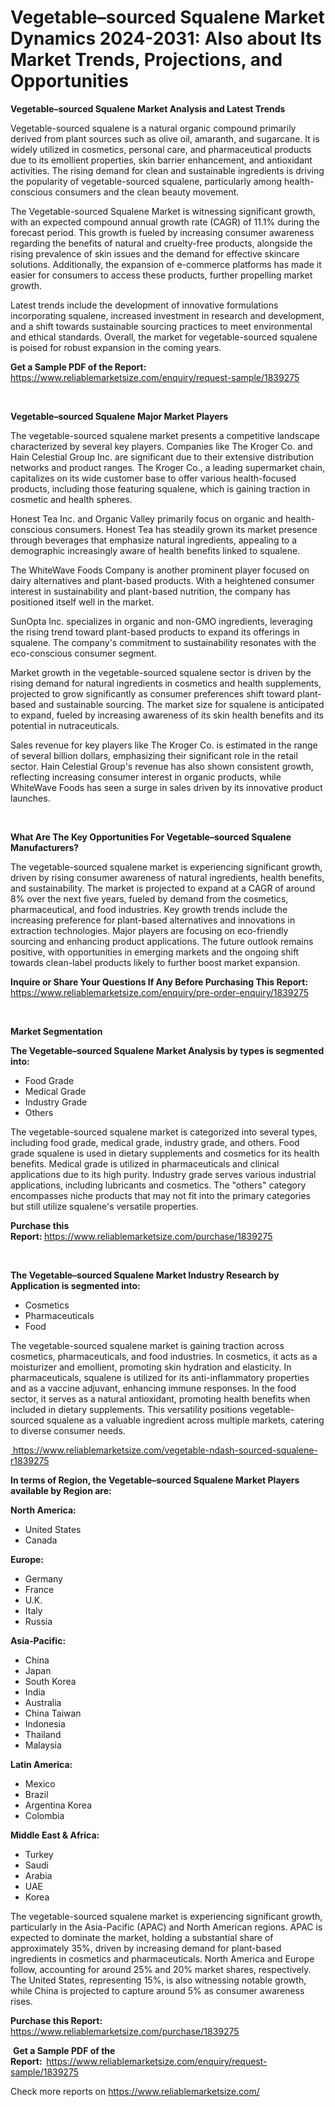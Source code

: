 <p><h1>Vegetable–sourced Squalene Market Dynamics 2024-2031: Also about Its Market Trends, Projections, and Opportunities</h1></p><p><strong>Vegetable–sourced Squalene Market Analysis and Latest Trends</strong></p>
<p><p>Vegetable-sourced squalene is a natural organic compound primarily derived from plant sources such as olive oil, amaranth, and sugarcane. It is widely utilized in cosmetics, personal care, and pharmaceutical products due to its emollient properties, skin barrier enhancement, and antioxidant activities. The rising demand for clean and sustainable ingredients is driving the popularity of vegetable-sourced squalene, particularly among health-conscious consumers and the clean beauty movement.</p><p>The Vegetable-sourced Squalene Market is witnessing significant growth, with an expected compound annual growth rate (CAGR) of 11.1% during the forecast period. This growth is fueled by increasing consumer awareness regarding the benefits of natural and cruelty-free products, alongside the rising prevalence of skin issues and the demand for effective skincare solutions. Additionally, the expansion of e-commerce platforms has made it easier for consumers to access these products, further propelling market growth. </p><p>Latest trends include the development of innovative formulations incorporating squalene, increased investment in research and development, and a shift towards sustainable sourcing practices to meet environmental and ethical standards. Overall, the market for vegetable-sourced squalene is poised for robust expansion in the coming years.</p></p>
<p><strong>Get a Sample PDF of the Report:&nbsp;</strong> <a href="https://www.reliablemarketsize.com/enquiry/request-sample/1839275?utm_campaign=1836&utm_medium=2&utm_source=Github&utm_content=ia&utm_term=31122024&utm_id=vegetablesourced-squalene">https://www.reliablemarketsize.com/enquiry/request-sample/1839275</a></p>
<p>&nbsp;</p>
<p><strong>Vegetable–sourced Squalene Major Market Players</strong></p>
<p><p>The vegetable-sourced squalene market presents a competitive landscape characterized by several key players. Companies like The Kroger Co. and Hain Celestial Group Inc. are significant due to their extensive distribution networks and product ranges. The Kroger Co., a leading supermarket chain, capitalizes on its wide customer base to offer various health-focused products, including those featuring squalene, which is gaining traction in cosmetic and health spheres. </p><p>Honest Tea Inc. and Organic Valley primarily focus on organic and health-conscious consumers. Honest Tea has steadily grown its market presence through beverages that emphasize natural ingredients, appealing to a demographic increasingly aware of health benefits linked to squalene.</p><p>The WhiteWave Foods Company is another prominent player focused on dairy alternatives and plant-based products. With a heightened consumer interest in sustainability and plant-based nutrition, the company has positioned itself well in the market. </p><p>SunOpta Inc. specializes in organic and non-GMO ingredients, leveraging the rising trend toward plant-based products to expand its offerings in squalene. The company's commitment to sustainability resonates with the eco-conscious consumer segment.</p><p>Market growth in the vegetable-sourced squalene sector is driven by the rising demand for natural ingredients in cosmetics and health supplements, projected to grow significantly as consumer preferences shift toward plant-based and sustainable sourcing. The market size for squalene is anticipated to expand, fueled by increasing awareness of its skin health benefits and its potential in nutraceuticals.</p><p>Sales revenue for key players like The Kroger Co. is estimated in the range of several billion dollars, emphasizing their significant role in the retail sector. Hain Celestial Group's revenue has also shown consistent growth, reflecting increasing consumer interest in organic products, while WhiteWave Foods has seen a surge in sales driven by its innovative product launches.</p></p>
<p>&nbsp;</p>
<p><strong>What Are The Key Opportunities For Vegetable–sourced Squalene Manufacturers?</strong></p>
<p><p>The vegetable-sourced squalene market is experiencing significant growth, driven by rising consumer awareness of natural ingredients, health benefits, and sustainability. The market is projected to expand at a CAGR of around 8% over the next five years, fueled by demand from the cosmetics, pharmaceutical, and food industries. Key growth trends include the increasing preference for plant-based alternatives and innovations in extraction technologies. Major players are focusing on eco-friendly sourcing and enhancing product applications. The future outlook remains positive, with opportunities in emerging markets and the ongoing shift towards clean-label products likely to further boost market expansion.</p></p>
<p><strong>Inquire or Share Your Questions If Any Before Purchasing This Report:</strong> <a href="https://www.reliablemarketsize.com/enquiry/pre-order-enquiry/1839275?utm_campaign=1836&utm_medium=2&utm_source=Github&utm_content=ia&utm_term=31122024&utm_id=vegetablesourced-squalene">https://www.reliablemarketsize.com/enquiry/pre-order-enquiry/1839275</a></p>
<p>&nbsp;</p>
<p><strong>Market Segmentation</strong></p>
<p><strong>The Vegetable–sourced Squalene Market Analysis by types is segmented into:</strong></p>
<p><ul><li>Food Grade</li><li>Medical Grade</li><li>Industry Grade</li><li>Others</li></ul></p>
<p><p>The vegetable-sourced squalene market is categorized into several types, including food grade, medical grade, industry grade, and others. Food grade squalene is used in dietary supplements and cosmetics for its health benefits. Medical grade is utilized in pharmaceuticals and clinical applications due to its high purity. Industry grade serves various industrial applications, including lubricants and cosmetics. The "others" category encompasses niche products that may not fit into the primary categories but still utilize squalene's versatile properties.</p></p>
<p><strong>Purchase this Report:&nbsp;</strong><a href="https://www.reliablemarketsize.com/purchase/1839275?utm_campaign=1836&utm_medium=2&utm_source=Github&utm_content=ia&utm_term=31122024&utm_id=vegetablesourced-squalene">https://www.reliablemarketsize.com/purchase/1839275</a></p>
<p>&nbsp;</p>
<p><strong>The Vegetable–sourced Squalene Market Industry Research by Application is segmented into:</strong></p>
<p><ul><li>Cosmetics</li><li>Pharmaceuticals</li><li>Food</li></ul></p>
<p><p>The vegetable-sourced squalene market is gaining traction across cosmetics, pharmaceuticals, and food industries. In cosmetics, it acts as a moisturizer and emollient, promoting skin hydration and elasticity. In pharmaceuticals, squalene is utilized for its anti-inflammatory properties and as a vaccine adjuvant, enhancing immune responses. In the food sector, it serves as a natural antioxidant, promoting health benefits when included in dietary supplements. This versatility positions vegetable-sourced squalene as a valuable ingredient across multiple markets, catering to diverse consumer needs.</p></p>
<p><a href="https://www.reliablemarketsize.com/vegetable-ndash-sourced-squalene-r1839275?utm_campaign=1836&utm_medium=2&utm_source=Github&utm_content=ia&utm_term=31122024&utm_id=vegetablesourced-squalene">&nbsp;https://www.reliablemarketsize.com/vegetable-ndash-sourced-squalene-r1839275</a></p>
<p><strong>In terms of Region, the Vegetable–sourced Squalene Market Players available by Region are:</strong></p>
<p>
    <p> <strong> North America: </strong>
        <ul>
            <li>United States</li>
            <li>Canada</li>
        </ul>
        </p> 
    <p> <strong> Europe: </strong>
        <ul>
            <li>Germany</li>
            <li>France</li>
            <li>U.K.</li>
            <li>Italy</li>
            <li>Russia</li>
        </ul>
        </p> 
    <p> <strong> Asia-Pacific: </strong>
        <ul>
            <li>China</li>
            <li>Japan</li>
            <li>South Korea</li>
            <li>India</li>
            <li>Australia</li>
            <li>China Taiwan</li>
            <li>Indonesia</li>
            <li>Thailand</li>
            <li>Malaysia</li>
        </ul>
        </p> 
    <p> <strong> Latin America: </strong>
        <ul>
            <li>Mexico</li>
            <li>Brazil</li>
            <li>Argentina Korea</li>
            <li>Colombia</li>
        </ul>
        </p> 
    <p> <strong> Middle East & Africa: </strong>
        <ul>
            <li>Turkey</li>
            <li>Saudi</li>
            <li>Arabia</li>
            <li>UAE</li>
            <li>Korea</li>
        </ul>
    </p>
    </p>
<p><p>The vegetable-sourced squalene market is experiencing significant growth, particularly in the Asia-Pacific (APAC) and North American regions. APAC is expected to dominate the market, holding a substantial share of approximately 35%, driven by increasing demand for plant-based ingredients in cosmetics and pharmaceuticals. North America and Europe follow, accounting for around 25% and 20% market shares, respectively. The United States, representing 15%, is also witnessing notable growth, while China is projected to capture around 5% as consumer awareness rises.</p></p>
<p><strong>Purchase this Report: </strong><a href="https://www.reliablemarketsize.com/purchase/1839275?utm_campaign=1836&utm_medium=2&utm_source=Github&utm_content=ia&utm_term=31122024&utm_id=vegetablesourced-squalene">https://www.reliablemarketsize.com/purchase/1839275</a></p>
<p>&nbsp;<strong>Get a Sample PDF of the Report:&nbsp;&nbsp;</strong><a href="https://www.reliablemarketsize.com/enquiry/request-sample/1839275?utm_campaign=1836&utm_medium=2&utm_source=Github&utm_content=ia&utm_term=31122024&utm_id=vegetablesourced-squalene">https://www.reliablemarketsize.com/enquiry/request-sample/1839275</a></p>
<p><strong></strong></p>
<p>Check more reports on <a href="https://www.reliablemarketsize.com/?utm_campaign=1836&utm_medium=2&utm_source=Github&utm_content=ia&utm_term=31122024&utm_id=vegetablesourced-squalene">https://www.reliablemarketsize.com/</a></p>